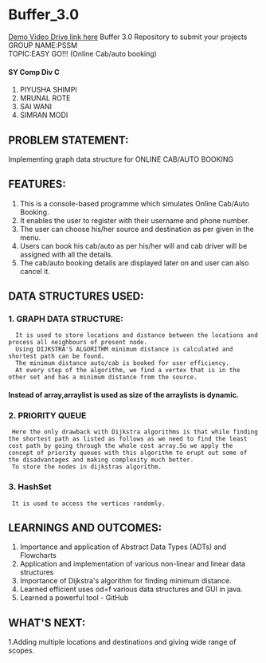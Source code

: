 # Buffer_3.0
[Demo Video Drive link here](https://drive.google.com/file/d/1YDGcsHOM3qkdxfk-IvaizHRmSJhwExVp/view?usp=sharing)
Buffer 3.0 Repository to submit your projects\
GROUP NAME:PSSM\
TOPIC:EASY GO!!! (Online Cab/auto booking)
#### SY Comp Div C
1. PIYUSHA SHIMPI
2. MRUNAL ROTE
3. SAI WANI
4. SIMRAN MODI
## PROBLEM STATEMENT:
Implementing graph data structure for ONLINE CAB/AUTO BOOKING 
## FEATURES:
1. This is a console-based programme which simulates Online Cab/Auto Booking.
2. It enables the user to register with their username and phone number. 
3. The user can choose his/her source and destination as per given in the menu.
4. Users can book his cab/auto as per his/her will and cab driver will be assigned with all the details.
5. The cab/auto booking details are displayed later on and user can  also cancel it.
## DATA STRUCTURES USED:
 ### 1. GRAPH DATA STRUCTURE:
      It is used to store locations and distance between the locations and process all neighbours of present node.
      Using DIJKSTRA'S ALGORITHM minimum distance is calculated and shortest path can be found.
      The minimum distance auto/cab is booked for user efficiency. 
      At every step of the algorithm, we find a vertex that is in the other set and has a minimum distance from the source. 
#### Instead of array,arraylist is used as size of the arraylists is dynamic.
### 2. PRIORITY QUEUE
     Here the only drawback with Dijkstra algorithms is that while finding the shortest path as listed as follows as we need to find the least cost path by going through the whole cost array.So we apply the concept of priority queues with this algorithm to erupt out some of the disadvantages and making complexity much better.
     To store the nodes in dijkstras algorithm. 
### 3. HashSet
     It is used to access the vertices randomly. 

## LEARNINGS AND OUTCOMES:
1. Importance and application of Abstract Data Types (ADTs) and Flowcharts
2. Application and implementation of various non-linear and linear data structures
3. Importance of Dijkstra's algorithm for finding minimum distance.
4. Learned efficient uses od=f various data structures and GUI in java.
5. Learned a powerful tool - GitHub
## WHAT'S NEXT:
1.Adding multiple locations and destinations and giving wide range of scopes.


